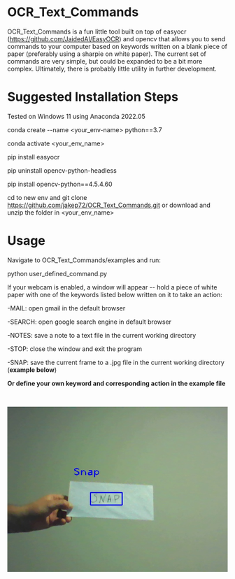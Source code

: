 # OCR_Text_Commands
OCR_Text_Commands is a fun little tool built on top of easyocr (https://github.com/JaidedAI/EasyOCR) and opencv that allows you to send commands to your computer based on keywords written on a blank piece of paper (preferably using a sharpie on white paper).         The current set of commands are very simple, but could be expanded to be a bit more complex.  Ultimately, there is probably little utility in further development.

# Suggested Installation Steps

Tested on Windows 11 using Anaconda 2022.05

conda create --name <your_env-name> python==3.7

conda activate <your_env_name>

pip install easyocr

pip uninstall opencv-python-headless

pip install opencv-python==4.5.4.60

cd to new env and git clone https://github.com/jakep72/OCR_Text_Commands.git or download and unzip the folder in <your_env_name>

# Usage

Navigate to OCR_Text_Commands/examples and run:

python user_defined_command.py

If your webcam is enabled, a window will appear -- hold a piece of white paper with one of the keywords listed below written on it to take an action:

-MAIL:  open gmail in the default browser

-SEARCH:  open google search engine in default browser

-NOTES:  save a note to a text file in the current working directory

-STOP:  close the window and exit the program

-SNAP:  save the current frame to a .jpg file in the current working directory (**example below**)

**__Or define your own keyword and corresponding action in the example file__**

&nbsp;

![](https://raw.githubusercontent.com/jakep72/OCR_Text_Commands/master/examples/snapshot.jpg)

